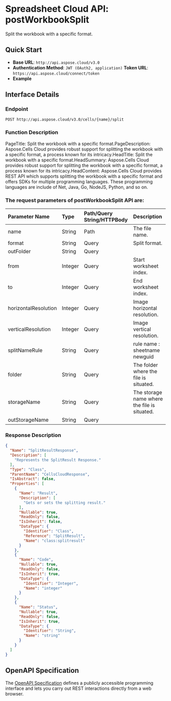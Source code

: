 # **Spreadsheet Cloud API: postWorkbookSplit**

Split the workbook with a specific format. 


## **Quick Start**

- **Base URL**: `http://api.aspose.cloud/v3.0`
- **Authentication Method**: `JWT (OAuth2, application)`  **Token URL**: `https://api.aspose.cloud/connect/token`
- **Example** 

## **Interface Details**

### **Endpoint** 

```
POST http://api.aspose.cloud/v3.0/cells/{name}/split
```
### **Function Description**
PageTitle: Split the workbook with a specific format.PageDescription: Aspose.Cells Cloud provides robust support for splitting the workbook with a specific format, a process known for its intricacy.HeadTitle: Split the workbook with a specific format.HeadSummary: Aspose.Cells Cloud provides robust support for splitting the workbook with a specific format, a process known for its intricacy.HeadContent: Aspose.Cells Cloud provides REST API which supports splitting the workbook with a specific format and offers SDKs for multiple programming languages. These programming languages are include of Net, Java, Go, NodeJS, Python, and so on.

### The request parameters of **postWorkbookSplit** API are: 

| Parameter Name | Type | Path/Query String/HTTPBody | Description | 
| :- | :- | :- |:- | 
|name|String|Path|The file name.|
|format|String|Query|Split format.|
|outFolder|String|Query||
|from|Integer|Query|Start worksheet index.|
|to|Integer|Query|End worksheet index.|
|horizontalResolution|Integer|Query|Image horizontal resolution.|
|verticalResolution|Integer|Query|Image vertical resolution.|
|splitNameRule|String|Query|rule name : sheetname  newguid |
|folder|String|Query|The folder where the file is situated.|
|storageName|String|Query|The storage name where the file is situated.|
|outStorageName|String|Query||

### **Response Description**
```json
{
  "Name": "SplitResultResponse",
  "Description": [
    "Represents the SplitResult Response."
  ],
  "Type": "Class",
  "ParentName": "CellsCloudResponse",
  "IsAbstract": false,
  "Properties": [
    {
      "Name": "Result",
      "Description": [
        "Gets or sets the splitting result."
      ],
      "Nullable": true,
      "ReadOnly": false,
      "IsInherit": false,
      "DataType": {
        "Identifier": "Class",
        "Reference": "SplitResult",
        "Name": "class:splitresult"
      }
    },
    {
      "Name": "Code",
      "Nullable": true,
      "ReadOnly": false,
      "IsInherit": true,
      "DataType": {
        "Identifier": "Integer",
        "Name": "integer"
      }
    },
    {
      "Name": "Status",
      "Nullable": true,
      "ReadOnly": false,
      "IsInherit": true,
      "DataType": {
        "Identifier": "String",
        "Name": "string"
      }
    }
  ]
}
```


## OpenAPI Specification

The [OpenAPI Specification](https://reference.aspose.cloud/cells/#/WorkbookController/PostWorkbookSplit) defines a publicly accessible programming interface and lets you carry out REST interactions directly from a web browser.


